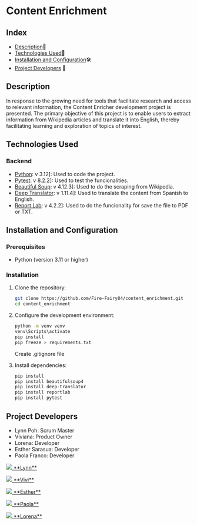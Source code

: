 # Content Enrichment

## Index 

- [Description](#description)📝
- [Technologies Used](#technologies-used)📲
- [Installation and Configuration](#installation-and-configuration)🛠️
- [Project Developers](#project-developers) 🦾


## Description

In response to the growing need for tools that facilitate research and access to relevant information, the Content Enricher development project is presented. The primary objective of this project is to enable users to extract information from Wikipedia articles and translate it into English, thereby facilitating learning and exploration of topics of interest.

## Technologies Used

### Backend
- [Python](https://www.python.org/downloads/): v 3.12]: Used to code the project.
- [Pytest](https://docs.pytest.org/en/8.2.x/): v 8.2.2]: Used to test the funcionalities.
- [Beautiful Soup](https://pypi.org/project/beautifulsoup4/): v 4.12.3]: Used to do the scraping from Wikipedia.
- [Deep Translator](https://pypi.org/project/deep-translator/): v 1.11.4]: Used to translate the content from Spanish to English.
- [Report Lab](https://pypi.org/project/reportlab/): v 4.2.2]: Used to do the funcionality for save the file to PDF or TXT.
  
## Installation and Configuration

### Prerequisites

- Python (version 3.11 or higher)

### Installation

1. Clone the repository:
    ```bash
    git clone https://github.com/Fire-Fairy84/content_enrichment.git
    cd content_enrichment
    ```

2. Configure the development environment:
    ```bash
    python -m venv venv
   venv\Scripts\activate
   pip install
   pip freeze > requirements.txt
    ```
    Create .gitignore file


   
3. Install dependencies:
    ```bash
    pip install
   pip install beautifulsoup4
   pip install deep-translator
   pip install reportlab
   pip install pytest
    ```

## Project Developers

- Lynn Poh: Scrum Master
- Viviana: Product Owner
- Lorena: Developer
- Esther Sarasua: Developer
- Paola Franco: Developer
    
<p> <a href="https://github.com/Dpoetess">
    <img src="https://img.shields.io/badge/GitHub-100000?style=for-the-badge&logo=github&logoColor=white"> **Lynn**</a></p>

<p> <a href="https://github.com/RafGab">
    <img src="https://img.shields.io/badge/GitHub-100000?style=for-the-badge&logo=github&logoColor=white"> **Vivi**</a></p>

<p> <a href="https://github.com/Fire-Fairy84">
    <img src="https://img.shields.io/badge/GitHub-100000?style=for-the-badge&logo=github&logoColor=white"> **Esther**</a></p>

<p> <a href="https://github.com/0795PAO">
    <img src="https://img.shields.io/badge/GitHub-100000?style=for-the-badge&logo=github&logoColor=white"> **Paola**</a></p>

<p> <a href="https://github.com/loren-2">
    <img src="https://img.shields.io/badge/GitHub-100000?style=for-the-badge&logo=github&logoColor=white"> **Lorena**</a></p>



